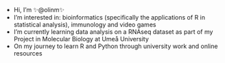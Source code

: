 - Hi, I’m ✨@olinm✨
- I’m interested in: bioinformatics (specifically the applications of R in statistical analysis), immunology and video games
- I’m currently learning data analysis on a RNAseq dataset as part of my Project in Molecular Biology at Umeå University
- On my journey to learn R and Python through university work and online resources

<!---
olinm/olinm is a ✨ special ✨ repository because its `README.md` (this file) appears on your GitHub profile.
You can click the Preview link to take a look at your changes.
--->
